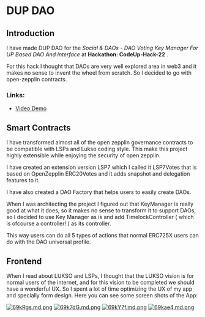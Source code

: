 # DUP DAO

## Introduction

I have made DUP DAO for the _Social & DAOs - DAO Voting Key Manager For UP Based DAO And Interface_ at **Hackathon: CodeUp-Hack-22** .

For this hack I thought that DAOs are very well explored area in web3 and it makes no sense to invent the wheel from scratch. So I decided to go with open-zepplin contracts.

### Links:

- [Video Demo](https://youtu.be/vzjKxVsjtJ0)

## Smart Contracts

I have transformed almost all of the open zepplin governance contracts to be compatible with LSPs and Lukso coding style. This make this project highly extensible while enjoying the security of open zepplin.

I have created an extension version LSP7 which I called it LSP7Votes that is based on OpenZepplin ERC20Votes and it adds snapshot and delegation features to it.

I have also created a DAO Factory that helps users to easily create DAOs.

When I was architecting the project I figured out that KeyManager is really good at what it does, so it makes no sense to transform it to support DAOs, so I decided to use Key Manager as is and add TimelockController ( which is ofcourse a controller! ) as its controller.

This way users can do all 5 types of actions that normal ERC725X users can do with the DAO universal profile.

## Frontend

When I read about LUKSO and LSPs, I thought that the LUKSO vision is for normal users of the internet, and for this vision to be completed we should have a wonderful UX. So I spent a lot of time optimizing the UX of my app and specially form design.
Here you can see some screen shots of the App:

<a href="https://freeimage.host/i/69kRgs"><img src="https://iili.io/69kRgs.md.png" alt="69kRgs.md.png" border="0"></a>
<a href="https://freeimage.host/i/69k7dG"><img src="https://iili.io/69k7dG.md.png" alt="69k7dG.md.png" border="0"></a>
<a href="https://freeimage.host/i/69kY7f"><img src="https://iili.io/69kY7f.md.png" alt="69kY7f.md.png" border="0"></a>
<a href="https://freeimage.host/i/69kae4"><img src="https://iili.io/69kae4.md.png" alt="69kae4.md.png" border="0"></a>


